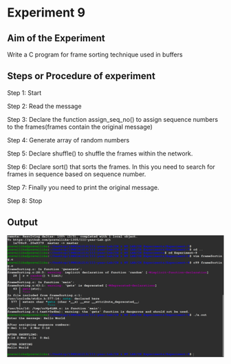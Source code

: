
# Experiment 9

## Aim of the Experiment
Write a C program for frame sorting technique used in buffers

## Steps or Procedure of experiment

Step 1: Start

Step 2: Read the message

Step 3: Declare the function assign_seq_no() to assign sequence numbers to the frames(frames contain the original message)

Step 4: Generate array of random numbers

Step 5: Declare shuffle() to shuffle the frames within the network.

Step 6: Declare sort() that sorts the frames. In this you need to search for frames in sequence based on sequence number.

Step 7: Finally you need to print the original message.

Step 8: Stop

## Output

![output](frame_sort.png)

